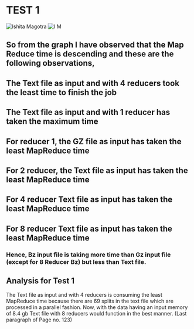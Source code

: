 # TEST 1
![Ishita Magotra](https://github.com/illinoistech-itm/imagotra/blob/master/ITMD-521/Week-14/test%201%20graph.JPG)
![I M](https://github.com/illinoistech-itm/imagotra/blob/master/ITMD-521/Week-14/test%201.JPG)

## So from the graph I have observed that the Map Reduce time is descending and these are the following observations,
## The Text file as input and with 4 reducers took the least time to finish the job
## The Text file as input and with 1 reducer has taken the maximum time
## For reducer 1, the GZ file as input has taken the least MapReduce time
## For 2 reducer, the Text file as input has taken the least MapReduce time
## For 4 reducer Text file as input has taken the least MapReduce time
## For 8 reducer Text file as input has taken the least MapReduce time
### Hence, Bz input file is taking more time than Gz input file (except for 8 Reducer Bz) but less than Text file.
## Analysis  for Test 1
The Text file as input and with 4 reducers is consuming the least MapReduce time because there are 69 splits in the text file which are processed in a parallel fashion. Now, with the data having an input memory of 8.4 gb Text file with 8 reducers would function in the best manner. (Last paragraph of Page no. 123)



